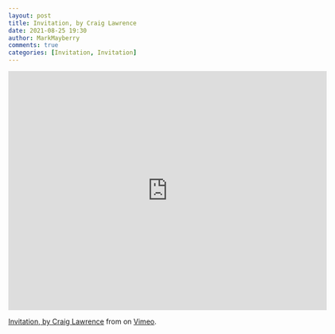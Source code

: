 ```yaml
---
layout: post
title: Invitation, by Craig Lawrence
date: 2021-08-25 19:30
author: MarkMayberry
comments: true
categories: [Invitation, Invitation]
---
```

<p><iframe src="https://player.vimeo.com/video/596859517?h=20612f9fef&amp;title=0&amp;byline=0" width="640" height="480" frameborder="0" allowfullscreen=""></iframe></p>
<p><a href="https://vimeo.com/596859517">Invitation, by Craig Lawrence</a> from on <a href="https://vimeo.com">Vimeo</a>.</p>
